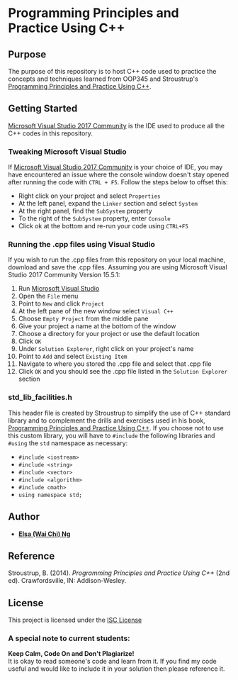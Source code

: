 # Programming Principles and Practice Using C++

## Purpose
The purpose of this repository is to host C++ code used to practice the concepts and techniques learned from OOP345 and Stroustrup's [Programming Principles and Practice Using C++](http://www.stroustrup.com/Programming/).

## Getting Started
[Microsoft Visual Studio 2017 Community](https://www.visualstudio.com/) is the IDE used to produce all the C++ codes in this repository. 

### Tweaking Microsoft Visual Studio
If [Microsoft Visual Studio 2017 Community](https://www.visualstudio.com/) is your choice of IDE, you may have encountered an issue where the console window doesn't stay opened after running the code with `CTRL + F5`. Follow the steps below to offset this: 
* Right click on your project and select `Properties`
* At the left panel, expand the `Linker` section and select `System`
* At the right panel, find the `SubSystem` property
* To the right of the `SubSystem` property, enter `Console`
* Click ok at the bottom and re-run your code using `CTRL+F5`

### Running the .cpp files using Visual Studio
If you wish to run the .cpp files from this repository on your local machine, download and save the .cpp files. Assuming you are using Microsoft Visual Studio 2017 Community Version 15.5.1:
1. Run [Microsoft Visual Studio](https://www.visualstudio.com/)
2. Open the `File` menu
3. Point to `New` and click `Project`
4. At the left pane of the new window select `Visual C++`
5. Choose `Empty Project` from the middle pane
6. Give your project a name at the bottom of the window
7. Choose a directory for your project or use the default location
8. Click `OK`
9. Under `Solution Explorer`, right click on your project's name
10. Point to `Add` and select `Existing Item`
11. Navigate to where you stored the .cpp file and select that .cpp file
12. Click `OK` and you should see the .cpp file listed in the `Solution Explorer` section

### std_lib_facilities.h
This header file is created by Stroustrup to simplify the use of C++ standard library and to complement the drills and exercises used in his book, [Programming Principles and Practice Using C++](http://www.stroustrup.com/Programming/). If you choose not to use this custom library, you will have to `#include` the following libraries and `#using` the `std` namespace as necessary:
* `#include <iostream>`
* `#include <string>`
* `#include <vector>`
* `#include <algorithm>`
* `#include cmath>`
* `using namespace std;`

## Author
* [**Elsa (Wai Chi) Ng**](https://github.com/elsa-ng)

## Reference
Stroustrup, B. (2014). *Programming Principles and Practice Using C++* (2nd ed). Crawfordsville, IN: Addison-Wesley.

## License
This project is licensed under the [ISC License](https://www.isc.org/downloads/software-support-policy/isc-license/)

### A special note to current students:  
**Keep Calm, Code On and Don't Plagiarize!**  
It is okay to read someone's code and learn from it. If you find my code useful and would like to include it in your solution then please reference it.